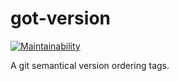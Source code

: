 # got-version

[![Maintainability](https://api.codeclimate.com/v1/badges/987ec3edfcef456b7fac/maintainability)](https://codeclimate.com/github/roger-russel/got-version/maintainability)

A git semantical version ordering tags.
